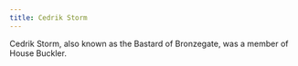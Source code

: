 ```yaml
---
title: Cedrik Storm
---
```


Cedrik Storm, also known as the Bastard of Bronzegate, was a member of House Buckler.


